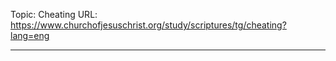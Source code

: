 Topic: Cheating
URL: https://www.churchofjesuschrist.org/study/scriptures/tg/cheating?lang=eng

---

